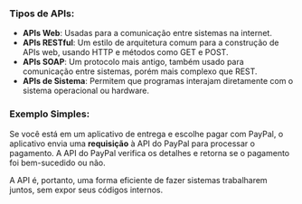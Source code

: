 

### Tipos de APIs:
- **APIs Web**: Usadas para a comunicação entre sistemas na internet.
- **APIs RESTful**: Um estilo de arquitetura comum para a construção de APIs web, usando HTTP e métodos como GET e POST.
- **APIs SOAP**: Um protocolo mais antigo, também usado para comunicação entre sistemas, porém mais complexo que REST.
- **APIs de Sistema**: Permitem que programas interajam diretamente com o sistema operacional ou hardware.

### Exemplo Simples:
Se você está em um aplicativo de entrega e escolhe pagar com PayPal, o aplicativo envia uma **requisição** à API do PayPal para processar o pagamento. A API do PayPal verifica os detalhes e retorna se o pagamento foi bem-sucedido ou não.

A API é, portanto, uma forma eficiente de fazer sistemas trabalharem juntos, sem expor seus códigos internos.